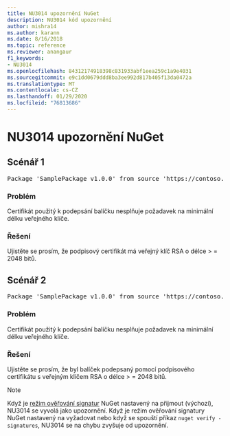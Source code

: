 ```yaml
---
title: NU3014 upozornění NuGet
description: NU3014 kód upozornění
author: mishra14
ms.author: karann
ms.date: 8/16/2018
ms.topic: reference
ms.reviewer: anangaur
f1_keywords:
- NU3014
ms.openlocfilehash: 84312174918398c831933abf1eea259c1a9e4031
ms.sourcegitcommit: e9c1dd0679ddd8ba3ee992d817b405f13da0472a
ms.translationtype: MT
ms.contentlocale: cs-CZ
ms.lasthandoff: 01/29/2020
ms.locfileid: "76813686"
---
```

# <a name="nuget-warning-nu3014"></a>NU3014 upozornění NuGet

## <a name="scenario-1"></a>Scénář 1

<pre>Package 'SamplePackage v1.0.0' from source 'https://contoso.com/index.json': The signing certificate does not meet a minimum public key length requirement.</pre>

### <a name="issue"></a>Problém

Certifikát použitý k podepsání balíčku nesplňuje požadavek na minimální délku veřejného klíče.


### <a name="solution"></a>Řešení

Ujistěte se prosím, že podpisový certifikát má veřejný klíč RSA o délce > = 2048 bitů.



## <a name="scenario-2"></a>Scénář 2

<pre>Package 'SamplePackage v1.0.0' from source 'https://contoso.com/index.json': The primary signature's certificate does not meet a minimum public key length requirement.</pre>

### <a name="issue"></a>Problém

Certifikát použitý k podepsání balíčku nesplňuje požadavek na minimální délku veřejného klíče.


### <a name="solution"></a>Řešení

Ujistěte se prosím, že byl balíček podepsaný pomocí podpisového certifikátu s veřejným klíčem RSA o délce > = 2048 bitů.


> [!Note]
> Když je [režim ověřování signatur](../../consume-packages/installing-signed-packages.md#configure-package-signature-requirements) NuGet nastavený na přijmout (výchozí), NU3014 se vyvolá jako upozornění. Když je režim ověřování signatury NuGet nastavený na vyžadovat nebo když se spouští příkaz `nuget verify -signatures`, NU3014 se na chybu zvyšuje od upozornění. 

